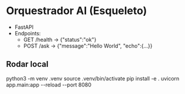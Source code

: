 # Orquestrador AI (Esqueleto)
- FastAPI
- Endpoints:
  - GET /health -> {"status":"ok"}
  - POST /ask   -> {"message":"Hello World", "echo":{...}}

## Rodar local
python3 -m venv .venv
source .venv/bin/activate
pip install -e .
uvicorn app.main:app --reload --port 8080
